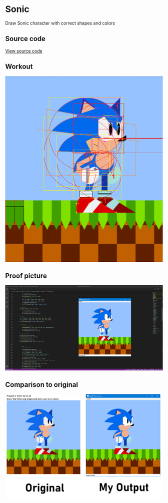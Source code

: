 # Sonic
Draw Sonic character with correct shapes and colors
## Source code
[View source code](https://github.com/elmoiv/Graphics-300/blob/main/Sonic/Sonic.java)
## Workout
![](https://github.com/elmoiv/Graphics-300/blob/main/Sonic/Workout.png?raw=true)
## Proof picture
![](https://github.com/elmoiv/Graphics-300/blob/main/Sonic/Output.png)
## Comparison to original
![](https://github.com/elmoiv/Graphics-300/blob/main/Sonic/Comparison.png?raw=true)
